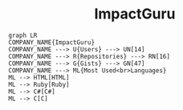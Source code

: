 <h1 align="center">ImpactGuru</h1>

```mermaid
graph LR
COMPANY_NAME{ImpactGuru}
COMPANY_NAME ---> U{Users} ---> UN[14]
COMPANY_NAME ---> R{Repositories} ---> RN[16]
COMPANY_NAME ---> G{Gists} ---> GN[47]
COMPANY_NAME ---> ML{Most Used<br>Languages}
ML --> HTML[HTML]
ML --> Ruby[Ruby]
ML --> C#[C#]
ML --> C[C]
```
